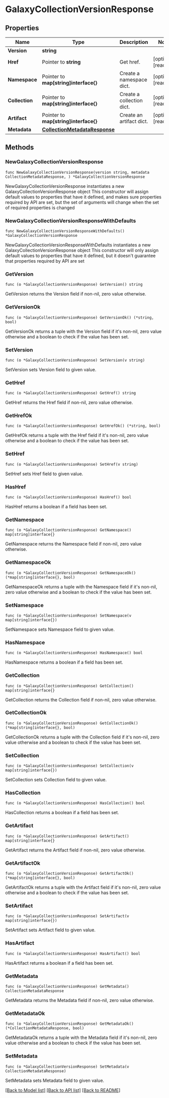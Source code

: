 # GalaxyCollectionVersionResponse

## Properties

Name | Type | Description | Notes
------------ | ------------- | ------------- | -------------
**Version** | **string** |  | 
**Href** | Pointer to **string** | Get href. | [optional] [readonly] 
**Namespace** | Pointer to **map[string]interface{}** | Create a namespace dict. | [optional] [readonly] 
**Collection** | Pointer to **map[string]interface{}** | Create a collection dict. | [optional] [readonly] 
**Artifact** | Pointer to **map[string]interface{}** | Create an artifact dict. | [optional] [readonly] 
**Metadata** | [**CollectionMetadataResponse**](CollectionMetadataResponse.md) |  | 

## Methods

### NewGalaxyCollectionVersionResponse

`func NewGalaxyCollectionVersionResponse(version string, metadata CollectionMetadataResponse, ) *GalaxyCollectionVersionResponse`

NewGalaxyCollectionVersionResponse instantiates a new GalaxyCollectionVersionResponse object
This constructor will assign default values to properties that have it defined,
and makes sure properties required by API are set, but the set of arguments
will change when the set of required properties is changed

### NewGalaxyCollectionVersionResponseWithDefaults

`func NewGalaxyCollectionVersionResponseWithDefaults() *GalaxyCollectionVersionResponse`

NewGalaxyCollectionVersionResponseWithDefaults instantiates a new GalaxyCollectionVersionResponse object
This constructor will only assign default values to properties that have it defined,
but it doesn't guarantee that properties required by API are set

### GetVersion

`func (o *GalaxyCollectionVersionResponse) GetVersion() string`

GetVersion returns the Version field if non-nil, zero value otherwise.

### GetVersionOk

`func (o *GalaxyCollectionVersionResponse) GetVersionOk() (*string, bool)`

GetVersionOk returns a tuple with the Version field if it's non-nil, zero value otherwise
and a boolean to check if the value has been set.

### SetVersion

`func (o *GalaxyCollectionVersionResponse) SetVersion(v string)`

SetVersion sets Version field to given value.


### GetHref

`func (o *GalaxyCollectionVersionResponse) GetHref() string`

GetHref returns the Href field if non-nil, zero value otherwise.

### GetHrefOk

`func (o *GalaxyCollectionVersionResponse) GetHrefOk() (*string, bool)`

GetHrefOk returns a tuple with the Href field if it's non-nil, zero value otherwise
and a boolean to check if the value has been set.

### SetHref

`func (o *GalaxyCollectionVersionResponse) SetHref(v string)`

SetHref sets Href field to given value.

### HasHref

`func (o *GalaxyCollectionVersionResponse) HasHref() bool`

HasHref returns a boolean if a field has been set.

### GetNamespace

`func (o *GalaxyCollectionVersionResponse) GetNamespace() map[string]interface{}`

GetNamespace returns the Namespace field if non-nil, zero value otherwise.

### GetNamespaceOk

`func (o *GalaxyCollectionVersionResponse) GetNamespaceOk() (*map[string]interface{}, bool)`

GetNamespaceOk returns a tuple with the Namespace field if it's non-nil, zero value otherwise
and a boolean to check if the value has been set.

### SetNamespace

`func (o *GalaxyCollectionVersionResponse) SetNamespace(v map[string]interface{})`

SetNamespace sets Namespace field to given value.

### HasNamespace

`func (o *GalaxyCollectionVersionResponse) HasNamespace() bool`

HasNamespace returns a boolean if a field has been set.

### GetCollection

`func (o *GalaxyCollectionVersionResponse) GetCollection() map[string]interface{}`

GetCollection returns the Collection field if non-nil, zero value otherwise.

### GetCollectionOk

`func (o *GalaxyCollectionVersionResponse) GetCollectionOk() (*map[string]interface{}, bool)`

GetCollectionOk returns a tuple with the Collection field if it's non-nil, zero value otherwise
and a boolean to check if the value has been set.

### SetCollection

`func (o *GalaxyCollectionVersionResponse) SetCollection(v map[string]interface{})`

SetCollection sets Collection field to given value.

### HasCollection

`func (o *GalaxyCollectionVersionResponse) HasCollection() bool`

HasCollection returns a boolean if a field has been set.

### GetArtifact

`func (o *GalaxyCollectionVersionResponse) GetArtifact() map[string]interface{}`

GetArtifact returns the Artifact field if non-nil, zero value otherwise.

### GetArtifactOk

`func (o *GalaxyCollectionVersionResponse) GetArtifactOk() (*map[string]interface{}, bool)`

GetArtifactOk returns a tuple with the Artifact field if it's non-nil, zero value otherwise
and a boolean to check if the value has been set.

### SetArtifact

`func (o *GalaxyCollectionVersionResponse) SetArtifact(v map[string]interface{})`

SetArtifact sets Artifact field to given value.

### HasArtifact

`func (o *GalaxyCollectionVersionResponse) HasArtifact() bool`

HasArtifact returns a boolean if a field has been set.

### GetMetadata

`func (o *GalaxyCollectionVersionResponse) GetMetadata() CollectionMetadataResponse`

GetMetadata returns the Metadata field if non-nil, zero value otherwise.

### GetMetadataOk

`func (o *GalaxyCollectionVersionResponse) GetMetadataOk() (*CollectionMetadataResponse, bool)`

GetMetadataOk returns a tuple with the Metadata field if it's non-nil, zero value otherwise
and a boolean to check if the value has been set.

### SetMetadata

`func (o *GalaxyCollectionVersionResponse) SetMetadata(v CollectionMetadataResponse)`

SetMetadata sets Metadata field to given value.



[[Back to Model list]](../README.md#documentation-for-models) [[Back to API list]](../README.md#documentation-for-api-endpoints) [[Back to README]](../README.md)



